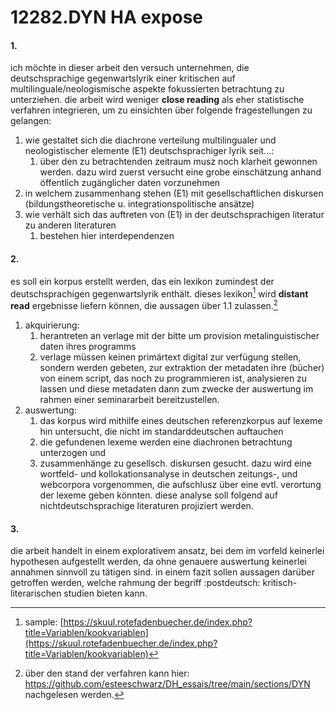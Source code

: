 # 12282.DYN HA expose
#### 1.
ich möchte in dieser arbeit den versuch unternehmen, die deutschsprachige gegenwartslyrik einer kritischen auf multilinguale/neologismische aspekte fokussierten betrachtung zu unterziehen. die arbeit wird weniger **close reading** als eher statistische verfahren integrieren, um zu einsichten über folgende fragestellungen zu gelangen:
1. wie gestaltet sich die diachrone verteilung multilingualer und neologistischer elemente (E1) deutschsprachiger lyrik seit...:
   1. über den zu betrachtenden zeitraum musz noch klarheit gewonnen werden. dazu wird zuerst versucht eine grobe einschätzung anhand öffentlich zugänglicher daten vorzunehmen
2. in welchem zusammenhang stehen (E1) mit gesellschaftlichen diskursen (bildungstheoretische u. integrationspolitische ansätze)
3. wie verhält sich das auftreten von (E1) in der deutschsprachigen literatur zu anderen literaturen
   1. bestehen hier interdependenzen
#### 2.
es soll ein korpus erstellt werden, das ein lexikon zumindest der deutschsprachigen gegenwartslyrik enthält. dieses lexikon[^1] wird **distant read** ergebnisse liefern können, die aussagen über 1.1 zulassen.[^2]
1. akquirierung: 
   1. herantreten an verlage mit der bitte um provision metalinguistischer daten ihres programms
   2. verlage müssen keinen primärtext digital zur verfügung stellen, sondern werden gebeten, zur extraktion der metadaten ihre (bücher) von einem script, das noch zu programmieren ist, analysieren zu lassen und diese metadaten dann zum zwecke der auswertung im rahmen einer seminararbeit bereitzustellen.
2. auswertung: 
   1. das korpus wird mithilfe eines deutschen referenzkorpus auf lexeme hin untersucht, die nicht im standarddeutschen auftauchen
   2. die gefundenen lexeme werden eine diachronen betrachtung unterzogen und
   3. zusammenhänge zu gesellsch. diskursen gesucht. dazu wird eine wortfeld- und kollokationsanalyse in deutschen zeitungs-, und webcorpora vorgenommen, die aufschlusz über eine evtl. verortung der lexeme geben könnten. diese analyse soll folgend auf nichtdeutschsprachige literaturen projiziert werden.
#### 3.
die arbeit handelt in einem explorativem ansatz, bei dem im vorfeld keinerlei hypothesen aufgestellt werden, da ohne genauere auswertung keinerlei annahmen sinnvoll zu tätigen sind. in einem fazit sollen aussagen darüber getroffen werden, welche rahmung der begriff :postdeutsch: kritisch-literarischen studien bieten kann.

[^1]:	sample: [https://skuul.rotefadenbuecher.de/index.php?title=Variablen/kookvariablen](https://skuul.rotefadenbuecher.de/index.php?title=Variablen/kookvariablen)

[^2]:	über den stand der verfahren kann hier: https://github.com/esteeschwarz/DH_essais/tree/main/sections/DYN nachgelesen werden.